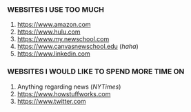 ### WEBSITES I USE TOO MUCH
1. https://www.amazon.com
2. https://www.hulu.com
3. https://www.my.newschool.com
4. https://www.canvasnewschool.edu (_haha_)
5. https://www.linkedin.com

### WEBSITES I WOULD LIKE TO SPEND MORE TIME ON
1. Anything regarding news (_NYTimes_)
2. https://www.howstuffworks.com
3. https://www.twitter.com
